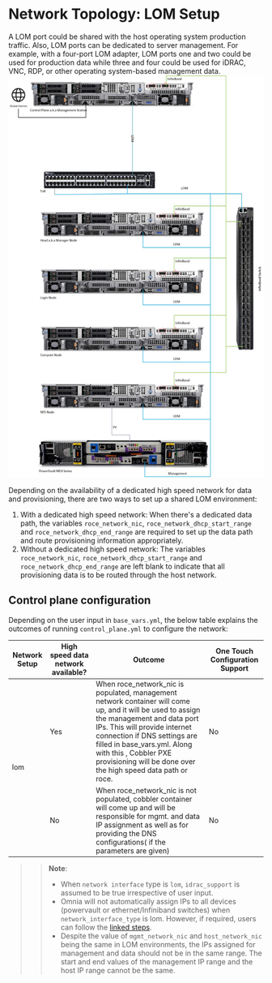 # Network Topology: LOM Setup

A LOM port could be shared with the host operating system production traffic. Also, LOM ports can be dedicated to server management. For example, with a four-port LOM adapter, LOM ports one and two could be used for production data while three and four could be used for iDRAC, VNC, RDP, or other operating system-based management data.<br>
![img.png](images/SharedLomRoceNIC.png) <br> 

Depending on the availability of a dedicated high speed network for data and provisioning, there are two ways to set up a shared LOM environment:
1. With a dedicated high speed network: When there's a dedicated data path, the variables `roce_network_nic`, `roce_network_dhcp_start_range` and `roce_network_dhcp_end_range` are required to set up the data path and route provisioning information appropriately.
2. Without a dedicated high speed network: The variables `roce_network_nic`, `roce_network_dhcp_start_range` and `roce_network_dhcp_end_range` are left blank to indicate that all provisioning data is to be routed through the host network.

## Control plane configuration
Depending on the user input in `base_vars.yml`, the below table explains the outcomes of running `control_plane.yml` to configure the network: <br>

<div class="tg-wrap"><table>
<thead>
  <tr>
    <th>Network Setup</th>
    <th>High speed data network available?</th>
    <th>Outcome</th>
    <th>One Touch Configuration Support</th>
  </tr>
</thead>
<tbody>
  <tr>
    <td rowspan="2">lom</td>
    <td>Yes</td>
    <td>When roce_network_nic is populated, management network container will come up, and it will be used to assign the management and data port IPs. This will provide internet connection if DNS settings are filled in base_vars.yml. Along with this , Cobbler PXE provisioning will be done over the high speed data path or roce.</td>
    <td>No</td>
  </tr>
  <tr>
    <td>No</td>
    <td>When roce_network_nic is not populated, cobbler container will come up and will be responsible for mgmt. and data IP assignment as well as for providing the DNS configurations( if the parameters are given)</td>
    <td>No</td>
  </tr>
</tbody>
</table></div>

>> **Note**:
>> * When `network interface` type is `lom`, `idrac_support` is assumed to be true irrespective of user input.
>> * Omnia will not automatically assign IPs to all devices (powervault or ethernet/Infiniband switches) when `network_interface_type` is lom. However, if required, users can follow the [linked steps](Installation_Guides/USING_PLAYBOOKS.md#setting-up-static-ips-on-devices-when-the-network-interface-type-is-shared-lom).
>> * Despite the value of `mgmt_network_nic` and `host_network_nic` being the same in LOM environments, the IPs assigned for management and data should not be in the same range. The start and end values of the management IP range and the host IP range cannot be the same.
